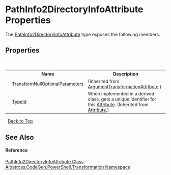 # PathInfo2DirectoryInfoAttribute Properties
 

The <a href="3CB9D872">PathInfo2DirectoryInfoAttribute</a> type exposes the following members.


## Properties
&nbsp;<table><tr><th></th><th>Name</th><th>Description</th></tr><tr><td>![Public property](media/pubproperty.gif "Public property")</td><td><a href="http://msdn2.microsoft.com/en-us/library/mt659118" target="_blank">TransformNullOptionalParameters</a></td><td> (Inherited from <a href="http://msdn2.microsoft.com/en-us/library/ms582504" target="_blank">ArgumentTransformationAttribute</a>.)</td></tr><tr><td>![Public property](media/pubproperty.gif "Public property")</td><td><a href="http://msdn2.microsoft.com/en-us/library/sa1bf03e" target="_blank">TypeId</a></td><td>
When implemented in a derived class, gets a unique identifier for this <a href="http://msdn2.microsoft.com/en-us/library/e8kc3626" target="_blank">Attribute</a>.
 (Inherited from <a href="http://msdn2.microsoft.com/en-us/library/e8kc3626" target="_blank">Attribute</a>.)</td></tr></table>&nbsp;
<a href="#pathinfo2directoryinfoattribute-properties">Back to Top</a>

## See Also


#### Reference
<a href="3CB9D872">PathInfo2DirectoryInfoAttribute Class</a><br /><a href="2C757E35">Albatross.CodeGen.PowerShell.Transformation Namespace</a><br />